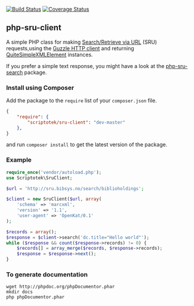 [![Build Status](https://travis-ci.org/scriptotek/php-sru-client.png?branch=master)](https://travis-ci.org/scriptotek/php-sru-client)
[![Coverage Status](https://coveralls.io/repos/scriptotek/php-sru-client/badge.png?branch=master)](https://coveralls.io/r/scriptotek/php-sru-client?branch=master)

## php-sru-client

A simple PHP class for making [Search/Retrieve via URL](http://www.loc.gov/standards/sru/) (SRU) requests,using the 
[Guzzle HTTP client](http://guzzlephp.org/)
and returning 
[QuiteSimpleXMLElement](//github.com/danmichaelo/quitesimplexmlelement) instances.

If you prefer a simple text response, you might have a look at
the [php-sru-search](https://github.com/Zeitschriftendatenbank/php-sru-search) package.

### Install using Composer

Add the package to the `require` list of your `composer.json` file.

```json
{
    "require": {
        "scriptotek/sru-client": "dev-master"
    },
}
``` 

and run `composer install` to get the latest version of the package.

### Example

```php
require_once('vendor/autoload.php');
use Scriptotek\SruClient;

$url = 'http://sru.bibsys.no/search/biblioholdings';

$client = new SruClient($url, array(
    'schema' => 'marcxml',
    'version' => '1.1',
    'user-agent' => 'OpenKat/0.1'
);

$records = array();
$response = $client->search('dc.title="Hello world"');
while ($response && count($response->records) != 0) {
	$records[] = array_merge($records, $response->records);
	$response = $response->next();
}
```

### To generate documentation

    wget http://phpdoc.org/phpDocumentor.phar
    mkdir docs
    php phpDocumentor.phar

```
